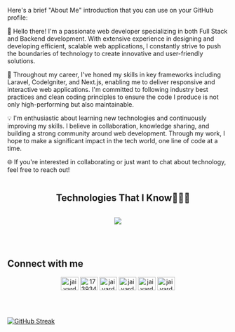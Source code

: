 Here's a brief "About Me" introduction that you can use on your GitHub profile:

👋 Hello there! I'm a passionate web developer specializing in both Full Stack and Backend development. With extensive experience in designing and developing efficient, scalable web applications, I constantly strive to push the boundaries of technology to create innovative and user-friendly solutions.

🔧 Throughout my career, I've honed my skills in key frameworks including Laravel, CodeIgniter, and Next.js, enabling me to deliver responsive and interactive web applications. I'm committed to following industry best practices and clean coding principles to ensure the code I produce is not only high-performing but also maintainable.

💡 I'm enthusiastic about learning new technologies and continuously improving my skills. I believe in collaboration, knowledge sharing, and building a strong community around web development. Through my work, I hope to make a significant impact in the tech world, one line of code at a time.

🌐 If you're interested in collaborating or just want to chat about technology, feel free to reach out!

<div id="user-content-toc">
  <ul align="center">
    <summary><h2 style="display: inline-block">Technologies That I Know👨🏻‍💻</h2></summary>
  </ul>
</div>

<p align="center">
  <a href="https://skillicons.dev">
    <img src="https://skillicons.dev/icons?i=laravel,git,aws,bootstrap,css,discord,docker,express,firebase,github,html,idea,java,js,linux,mongodb,mysql,nextjs,nodejs,postman,py,react,tailwind,ts,vscode,redis&perline=10" />
  </a>
</p>

<br>
<br>
<h2 align="left">Connect with me</h2>

<p align="center">
<a href="https://www.linkedin.com/in/muh-reza-aldi-irawan/" target="blank">
<img align="center" src="https://raw.githubusercontent.com/rahuldkjain/github-profile-readme-generator/master/src/images/icons/Social/linked-in-alt.svg" alt="jaivardhan-bhola-773944214" height="30" width="40" /></a>
<a href="https://stackoverflow.com/users/17393492" target="blank"><img align="center" src="https://raw.githubusercontent.com/rahuldkjain/github-profile-readme-generator/master/src/images/icons/Social/stack-overflow.svg" alt="17393492" height="30" width="40" /></a>
<a href="https://fb.com/jaivardhan.bhola" target="blank"><img align="center" src="https://raw.githubusercontent.com/rahuldkjain/github-profile-readme-generator/master/src/images/icons/Social/facebook.svg" alt="jaivardhan.bhola" height="30" width="40" /></a>
<a href="https://instagram.com/jaivardhan-b" target="blank"><img align="center" src="https://raw.githubusercontent.com/rahuldkjain/github-profile-readme-generator/master/src/images/icons/Social/instagram.svg" alt="jaivardhan-b" height="30" width="40" /></a>
<a href="https://www.leetcode.com/jaivardhan-bhola" target="blank"><img align="center" src="https://raw.githubusercontent.com/rahuldkjain/github-profile-readme-generator/master/src/images/icons/Social/leet-code.svg" alt="jaivardhan-bhola" height="30" width="40" /></a>
<a href="https://auth.geeksforgeeks.org/user/jaivardhanbhola/profile" target="blank"><img align="center" src="https://raw.githubusercontent.com/rahuldkjain/github-profile-readme-generator/master/src/images/icons/Social/geeks-for-geeks.svg" alt="jaivardhanbhola/profile" height="30" width="40" /></a>
</p>
<br>
<br>


<a href="https://git.io/streak-stats"><img src="https://github-readme-streak-stats.herokuapp.com?user=MuhRezaAldiIrawan&theme=vue-dark" alt="GitHub Streak" /></a>
